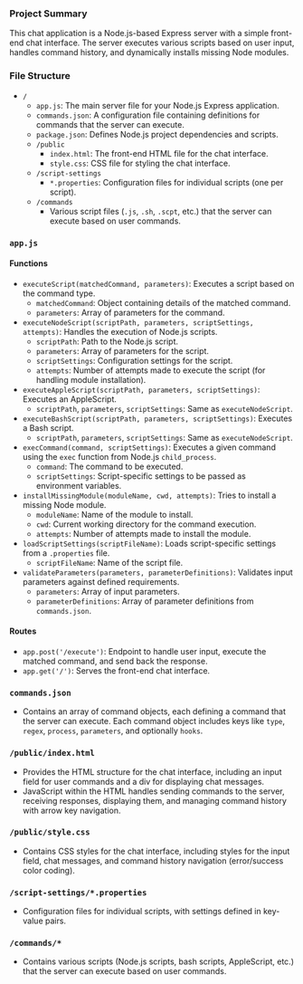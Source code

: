 ### Project Summary

This chat application is a Node.js-based Express server with a simple front-end chat interface. The server executes various scripts based on user input, handles command history, and dynamically installs missing Node modules.

### File Structure

* `/`
  * `app.js`: The main server file for your Node.js Express application.
  * `commands.json`: A configuration file containing definitions for commands that the server can execute.
  * `package.json`: Defines Node.js project dependencies and scripts.
  * `/public`
    * `index.html`: The front-end HTML file for the chat interface.
    * `style.css`: CSS file for styling the chat interface.
  * `/script-settings`
    * `*.properties`: Configuration files for individual scripts (one per script).
  * `/commands`
    * Various script files (`.js`, `.sh`, `.scpt`, etc.) that the server can execute based on user commands.

### `app.js`

#### Functions

* `executeScript(matchedCommand, parameters)`: Executes a script based on the command type.
  * `matchedCommand`: Object containing details of the matched command.
  * `parameters`: Array of parameters for the command.
* `executeNodeScript(scriptPath, parameters, scriptSettings, attempts)`: Handles the execution of Node.js scripts.
  * `scriptPath`: Path to the Node.js script.
  * `parameters`: Array of parameters for the script.
  * `scriptSettings`: Configuration settings for the script.
  * `attempts`: Number of attempts made to execute the script (for handling module installation).
* `executeAppleScript(scriptPath, parameters, scriptSettings)`: Executes an AppleScript.
  * `scriptPath`, `parameters`, `scriptSettings`: Same as `executeNodeScript`.
* `executeBashScript(scriptPath, parameters, scriptSettings)`: Executes a Bash script.
  * `scriptPath`, `parameters`, `scriptSettings`: Same as `executeNodeScript`.
* `execCommand(command, scriptSettings)`: Executes a given command using the `exec` function from Node.js `child_process`.
  * `command`: The command to be executed.
  * `scriptSettings`: Script-specific settings to be passed as environment variables.
* `installMissingModule(moduleName, cwd, attempts)`: Tries to install a missing Node module.
  * `moduleName`: Name of the module to install.
  * `cwd`: Current working directory for the command execution.
  * `attempts`: Number of attempts made to install the module.
* `loadScriptSettings(scriptFileName)`: Loads script-specific settings from a `.properties` file.
  * `scriptFileName`: Name of the script file.
* `validateParameters(parameters, parameterDefinitions)`: Validates input parameters against defined requirements.
  * `parameters`: Array of input parameters.
  * `parameterDefinitions`: Array of parameter definitions from `commands.json`.

#### Routes

* `app.post('/execute')`: Endpoint to handle user input, execute the matched command, and send back the response.
* `app.get('/')`: Serves the front-end chat interface.

### `commands.json`

* Contains an array of command objects, each defining a command that the server can execute. Each command object includes keys like `type`, `regex`, `process`, `parameters`, and optionally `hooks`.

### `/public/index.html`

* Provides the HTML structure for the chat interface, including an input field for user commands and a div for displaying chat messages.
* JavaScript within the HTML handles sending commands to the server, receiving responses, displaying them, and managing command history with arrow key navigation.

### `/public/style.css`

* Contains CSS styles for the chat interface, including styles for the input field, chat messages, and command history navigation (error/success color coding).

### `/script-settings/*.properties`

* Configuration files for individual scripts, with settings defined in key-value pairs.

### `/commands/*`

* Contains various scripts (Node.js scripts, bash scripts, AppleScript, etc.) that the server can execute based on user commands.
